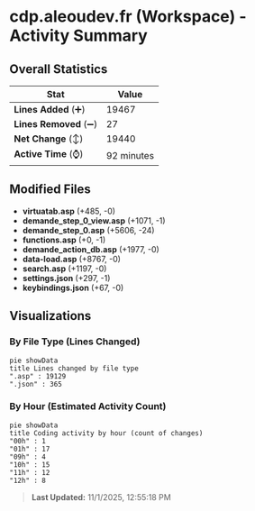 # cdp.aleoudev.fr (Workspace) - Activity Summary 

## Overall Statistics

| Stat                   | Value                                                             |
| ---------------------- | ----------------------------------------------------------------- |
| **Lines Added** (➕)   | 19467                                          |
| **Lines Removed** (➖) | 27                                        |
| **Net Change** (↕)    | 19440                |
| **Active Time** (⌚)   | 92 minutes |


## Modified Files
- **virtuatab.asp** (+485, -0)
- **demande_step_0_view.asp** (+1071, -1)
- **demande_step_0.asp** (+5606, -24)
- **functions.asp** (+0, -1)
- **demande_action_db.asp** (+1977, -0)
- **data-load.asp** (+8767, -0)
- **search.asp** (+1197, -0)
- **settings.json** (+297, -1)
- **keybindings.json** (+67, -0)

## Visualizations

### By File Type (Lines Changed)

```mermaid
pie showData
title Lines changed by file type
".asp" : 19129
".json" : 365
```

### By Hour (Estimated Activity Count)

```mermaid
pie showData
title Coding activity by hour (count of changes)
"00h" : 1
"01h" : 17
"09h" : 4
"10h" : 15
"11h" : 12
"12h" : 8
```


> **Last Updated:** 11/1/2025, 12:55:18 PM